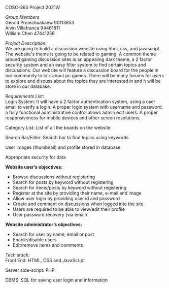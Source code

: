 COSC-360 Project 2021W

*Group Members*\
Gerald Promchuakaew 90113853\
Alvin Villafranca 94461811\
William Chen 47441258

*Project Description:*\
We are going to build a discussion website using html, css, and javascript. The website's theme is going to be related to gaming. A common theme around gaming discussion sites is an appealing dark theme, a 2 factor security system and an easy filter system to find certain topics and discussions. Our website will feature a discussion board for the people in our community to talk about pc games. There will be many forums for users to explore and discuss about the topics they are interested in and it will be store in our database.

*Requirements List:*\
Login System: It will have a 2 factor authentication system, using a user email to verify a login. A proper login system with username and password, a fully functional administrative control allows admin edit users. A proper responsiveness for mobile devices and other screen resolutions.

Category List: List of all the boards on the website

Search Bar/Filter: Search bar to find topics using keywords

User images (thumbnail) and profile stored in database

Appropriate security for data

**Website user’s objectives:**
* Browse discussions without registering
* Search for posts by keyword without registering
* Search for items/posts by keyword without registering
* Register at the site by providing their name, e-mail and image
* Allow user login by providing user id and password
* Create and comment on discussions when logged into the site
* Users are required to be able to view/edit their profile
* User password recovery (via email) 

**Website administrator’s objectives:**
* Search for user by name, email or post
* Enable/disable users
* Edit/remove items and comments
 

*Tech stack:*\
Front End: HTML, CSS and JavaScript

Server side-script: PHP

DBMS: SQL for saving user login and information
